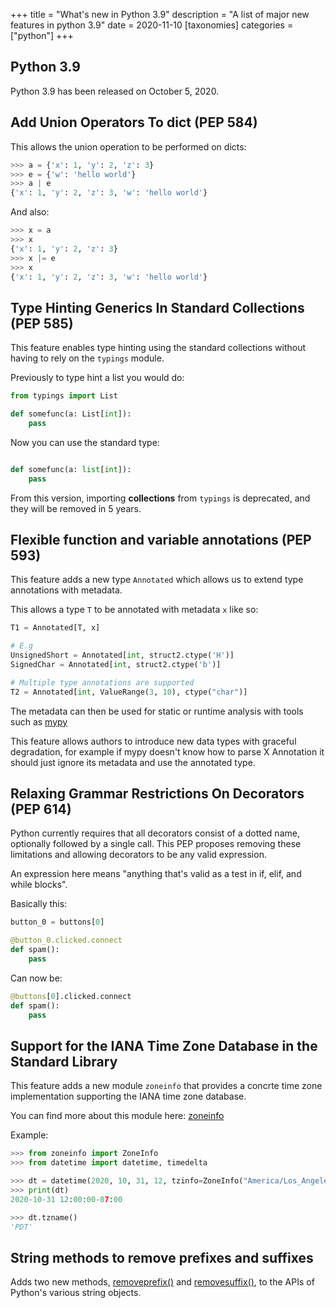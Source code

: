 +++
title = "What's new in Python 3.9"
description = "A list of major new features in python 3.9"
date = 2020-11-10
[taxonomies]
categories = ["python"]
+++

## Python 3.9
Python 3.9 has been released on October 5, 2020.


## Add Union Operators To dict (PEP 584)

This allows the union operation to be performed on dicts:

```python
>>> a = {'x': 1, 'y': 2, 'z': 3}
>>> e = {'w': 'hello world'}
>>> a | e
{'x': 1, 'y': 2, 'z': 3, 'w': 'hello world'}
```

And also:
```python
>>> x = a
>>> x
{'x': 1, 'y': 2, 'z': 3}
>>> x |= e
>>> x
{'x': 1, 'y': 2, 'z': 3, 'w': 'hello world'}
```

## Type Hinting Generics In Standard Collections (PEP 585)
This feature enables type hinting using the standard collections without having to rely on the `typings` module.

Previously to type hint a list you would do:

```python
from typings import List

def somefunc(a: List[int]):
    pass
```

Now you can use the standard type:
```python

def somefunc(a: list[int]):
    pass
```

From this version, importing **collections** from `typings` is deprecated, and they will be removed in 5 years.

## Flexible function and variable annotations (PEP 593)
This feature adds a new type `Annotated` which allows us to extend type annotations with metadata.

This allows a type `T` to be annotated with metadata `x` like so:

```python
T1 = Annotated[T, x]

# E.g
UnsignedShort = Annotated[int, struct2.ctype('H')]
SignedChar = Annotated[int, struct2.ctype('b')]

# Multiple type annotations are supported
T2 = Annotated[int, ValueRange(3, 10), ctype("char")]
```

The metadata can then be used for static or runtime analysis with tools such as [mypy](http://www.mypy-lang.org/)

This feature allows authors to introduce new data types with graceful degradation,
for example if mypy doesn't know how to parse X Annotation it should just ignore its metadata and use the annotated type.

## Relaxing Grammar Restrictions On Decorators (PEP 614)
Python currently requires that all decorators consist of a dotted name, optionally followed by a single call. This PEP proposes removing these limitations and allowing decorators to be any valid expression.

An expression here means "anything that's valid as a test in if, elif, and while blocks".

Basically this:

```python
button_0 = buttons[0]

@button_0.clicked.connect
def spam():
    pass
```

Can now be:
```python
@buttons[0].clicked.connect
def spam():
    pass
```

## Support for the IANA Time Zone Database in the Standard Library
This feature adds a new module `zoneinfo` that provides a concrte time zone implementation supporting the IANA time zone database.

You can find more about this module here: [zoneinfo](https://docs.python.org/3/library/zoneinfo.html)

Example:

```python
>>> from zoneinfo import ZoneInfo
>>> from datetime import datetime, timedelta

>>> dt = datetime(2020, 10, 31, 12, tzinfo=ZoneInfo("America/Los_Angeles"))
>>> print(dt)
2020-10-31 12:00:00-07:00

>>> dt.tzname()
'PDT'
```

## String methods to remove prefixes and suffixes
Adds two new methods, [removeprefix()](https://docs.python.org/3/library/stdtypes.html?highlight=removeprefix#str.removeprefix) and [removesuffix()](https://docs.python.org/3/library/stdtypes.html?highlight=removeprefix#str.removesuffix), to the APIs of Python's various string objects.